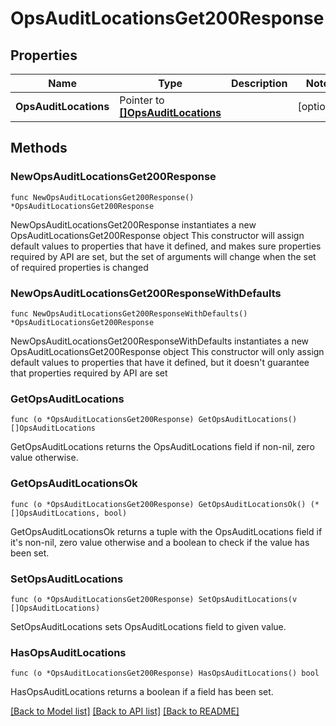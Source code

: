 # OpsAuditLocationsGet200Response

## Properties

Name | Type | Description | Notes
------------ | ------------- | ------------- | -------------
**OpsAuditLocations** | Pointer to [**[]OpsAuditLocations**](OpsAuditLocations.md) |  | [optional] 

## Methods

### NewOpsAuditLocationsGet200Response

`func NewOpsAuditLocationsGet200Response() *OpsAuditLocationsGet200Response`

NewOpsAuditLocationsGet200Response instantiates a new OpsAuditLocationsGet200Response object
This constructor will assign default values to properties that have it defined,
and makes sure properties required by API are set, but the set of arguments
will change when the set of required properties is changed

### NewOpsAuditLocationsGet200ResponseWithDefaults

`func NewOpsAuditLocationsGet200ResponseWithDefaults() *OpsAuditLocationsGet200Response`

NewOpsAuditLocationsGet200ResponseWithDefaults instantiates a new OpsAuditLocationsGet200Response object
This constructor will only assign default values to properties that have it defined,
but it doesn't guarantee that properties required by API are set

### GetOpsAuditLocations

`func (o *OpsAuditLocationsGet200Response) GetOpsAuditLocations() []OpsAuditLocations`

GetOpsAuditLocations returns the OpsAuditLocations field if non-nil, zero value otherwise.

### GetOpsAuditLocationsOk

`func (o *OpsAuditLocationsGet200Response) GetOpsAuditLocationsOk() (*[]OpsAuditLocations, bool)`

GetOpsAuditLocationsOk returns a tuple with the OpsAuditLocations field if it's non-nil, zero value otherwise
and a boolean to check if the value has been set.

### SetOpsAuditLocations

`func (o *OpsAuditLocationsGet200Response) SetOpsAuditLocations(v []OpsAuditLocations)`

SetOpsAuditLocations sets OpsAuditLocations field to given value.

### HasOpsAuditLocations

`func (o *OpsAuditLocationsGet200Response) HasOpsAuditLocations() bool`

HasOpsAuditLocations returns a boolean if a field has been set.


[[Back to Model list]](../README.md#documentation-for-models) [[Back to API list]](../README.md#documentation-for-api-endpoints) [[Back to README]](../README.md)


